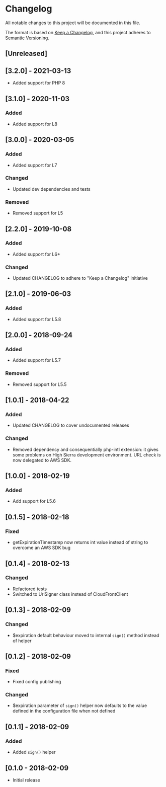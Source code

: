 # Changelog

All notable changes to this project will be documented in this file.

The format is based on [Keep a Changelog](https://keepachangelog.com/en/1.0.0/),
and this project adheres to [Semantic Versioning](https://semver.org/spec/v2.0.0.html).

## [Unreleased]

## [3.2.0] - 2021-03-13

- Added support for PHP 8

## [3.1.0] - 2020-11-03

### Added

- Added support for L8

## [3.0.0] - 2020-03-05

### Added

- Added support for L7

### Changed

- Updated dev dependencies and tests

### Removed

- Removed support for L5

## [2.2.0] - 2019-10-08

### Added

- Added support for L6+

### Changed

- Updated CHANGELOG to adhere to "Keep a Changelog" initiative

## [2.1.0] - 2019-06-03

### Added

- Added support for L5.8

## [2.0.0] - 2018-09-24

### Added

- Added support for L5.7

### Removed

- Removed support for L5.5

## [1.0.1] - 2018-04-22

### Added

- Updated CHANGELOG to cover undocumented releases

### Changed

- Removed dependency and consequentially php-intl extension: it gives some problems on High Sierra development environment. URL check is now delegated to AWS SDK.

## [1.0.0] - 2018-02-19

### Added

- Add support for L5.6

## [0.1.5] - 2018-02-18

### Fixed

- getExpirationTimestamp now returns int value instead of string to overcome an AWS SDK bug

## [0.1.4] - 2018-02-13

### Changed

- Refactored tests
- Switched to UrlSigner class instead of CloudFrontClient

## [0.1.3] - 2018-02-09

### Changed

- \$expiration default behaviour moved to internal `sign()` method instead of helper

## [0.1.2] - 2018-02-09

### Fixed

- Fixed config publishing

### Changed

- \$expiration parameter of `sign()` helper now defaults to the value defined in the configuration file when not defined

## [0.1.1] - 2018-02-09

### Added

- Added `sign()` helper

## [0.1.0 - 2018-02-09

- Initial release
